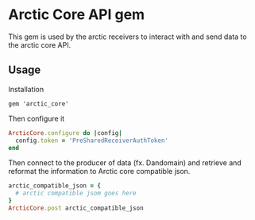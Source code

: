 # Arctic Core API gem

This gem is used by the arctic receivers to interact with and send data to the
arctic core API.

## Usage

Installation

```
gem 'arctic_core'
```

Then configure it

```ruby
ArcticCore.configure do |config|
  config.token = 'PreSharedReceiverAuthToken'
end
```

Then connect to the producer of data (fx. Dandomain) and retrieve and reformat
the information to Arctic core compatible json.

```ruby
arctic_compatible_json = {
  # arctic compatible jsom goes here
}
ArcticCore.post arctic_compatible_json
```
